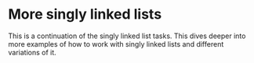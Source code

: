 # More singly linked lists

This is a continuation of the singly linked list tasks. This dives deeper into more examples of how to work with singly linked lists and different variations of it.
